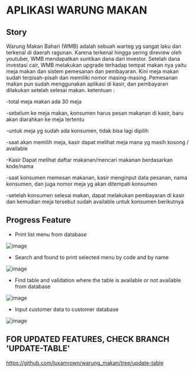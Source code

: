 # APLIKASI WARUNG MAKAN

## Story

Warung Makan Bahari (WMB) adalah sebuah warteg yg sangat laku dan terkenal di daerah ragunan.
Karena terkenal hingga sering direview oleh youtuber, WMB mendapatkan suntikan dana dari investor. 
Setelah dana investasi cair, WMB melakukan upgrade terhadap tempat makan nya 
yaitu meja makan dan sistem pemesanan dan pembayaran.
Kini meja makan sudah terpisah-pisah dan memiliki nomor masing-masing.
Pemesanan makan pun sudah menggunakan aplikasi di kasir, dan pembayaran dilakukan setelah selesai makan.
ketentuan :

-total meja makan ada 30 meja

-sebelum ke meja makan, konsumen harus pesan makanan di kasir, baru akan diarahkan ke meja tertentu

-untuk meja yg sudah ada konsumen, tidak bisa lagi dipilih

-saat akan memilih meja, kasir dapat melihat meja mana yg masih kosong / available

-Kasir Dapat melihat daftar makanan/mencari makanan berdasarkan kode/nama

-saat konsumen memesan makanan, kasir menginput data pesanan, nama konsumen, dan juga nomor meja yg akan ditempati konsumen

-setelah konsumen selesai makan, dapat melakukan pembayaran di kasir dan kemudian meja tersebut sudah available 
untuk konsumen berikutnya

## Progress Feature

- Print list menu from database


 ![image](https://user-images.githubusercontent.com/63460549/159709733-751af76b-e8fd-4b7a-9145-ba0034a4fac7.png)



- Search and found to print selected menu by code and by name


![image](https://user-images.githubusercontent.com/63460549/159710007-f936b252-2be1-4243-a896-9e441a17ac01.png)



- Find table and validation where the table is available or not available from database


![image](https://user-images.githubusercontent.com/63460549/159710453-fc609752-55ca-4564-bbaa-76e01d248791.png)



- Input customer data to customer database


![image](https://user-images.githubusercontent.com/63460549/159709418-e1efb662-5e00-4519-9950-3ebddb6765cb.png)


## FOR UPDATED FEATURES, CHECK BRANCH 'UPDATE-TABLE' 
https://github.com/luxamrown/warung_makan/tree/update-table


